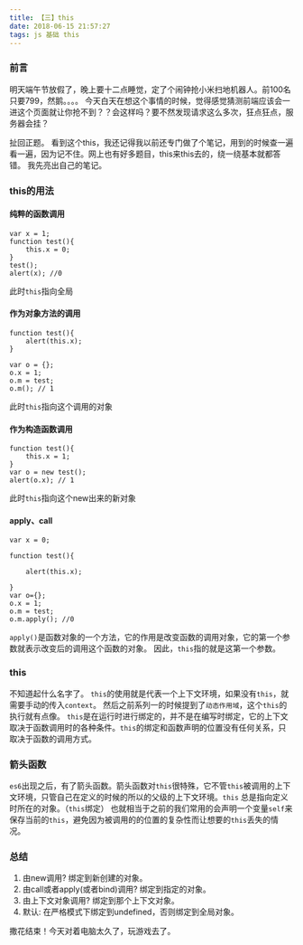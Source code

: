 ```yaml
---
title: 【三】this
date: 2018-06-15 21:57:27
tags: js 基础 this
---
```

### 前言
明天端午节放假了，晚上要十二点睡觉，定了个闹钟抢小米扫地机器人。前100名只要799，然鹅。。。。
今天白天在想这个事情的时候，觉得感觉猜测前端应该会一进这个页面就让你抢不到？？会这样吗？要不然发现请求这么多次，狂点狂点，服务器会挂？

扯回正题。
看到这个this，我还记得我以前还专门做了个笔记，用到的时候查一遍看一遍，因为记不住。网上也有好多题目，this来this去的，绕一绕基本就都答错。
我先亮出自己的笔记。

### this的用法

#### 纯粹的函数调用
```
var x = 1;
function test(){
    this.x = 0;
}
test();
alert(x); //0
```
此时`this`指向全局

#### 作为对象方法的调用
```
function test(){
    alert(this.x);
}

var o = {};
o.x = 1;
o.m = test;
o.m(); // 1
```
此时`this`指向这个调用的对象

#### 作为构造函数调用
```
function test(){
    this.x = 1;
}
var o = new test();
alert(o.x); // 1
```
此时`this`指向这个new出来的新对象

#### apply、call
```
var x = 0;

function test(){

    alert(this.x);

}
var o={};
o.x = 1;
o.m = test;
o.m.apply(); //0
```
`apply()`是函数对象的一个方法，它的作用是改变函数的调用对象，它的第一个参数就表示改变后的调用这个函数的对象。
因此，`this`指的就是这第一个参数。

### this
不知道起什么名字了。
`this`的使用就是代表一个上下文环境，如果没有`this`，就需要手动的传入`context`。
然后之前系列一的时候提到了`动态作用域`，这个`this`的执行就有点像。
`this`是在运行时进行绑定的，并不是在编写时绑定，它的上下文取决于函数调用时的各种条件。`this`的绑定和函数声明的位置没有任何关系，只取决于函数的调用方式。

### 箭头函数
`es6`出现之后，有了箭头函数。箭头函数对`this`很特殊，它不管`this`被调用的上下文环境，只管自己在定义的时候的所以的父级的上下文环境。`this` 总是指向定义时所在的对象。（`this`绑定）
也就相当于之前的我们常用的会声明一个变量`self`来保存当前的`this`，避免因为被调用的的位置的复杂性而让想要的`this`丢失的情况。

### 总结
1. 由new调用? 绑定到新创建的对象。
2. 由call或者apply(或者bind)调用? 绑定到指定的对象。
3. 由上下文对象调用? 绑定到那个上下文对象。
4. 默认: 在严格模式下绑定到undefined，否则绑定到全局对象。

撒花结束！今天对着电脑太久了，玩游戏去了。


